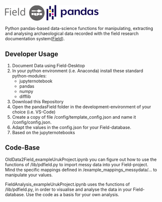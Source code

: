 #
![field](https://github.com/maxhaibt/pandasField/blob/main/readme-images/pandasField-logo.png)

 Python pandas-based data-science functions for manipulating, extracting and analysing archaeological data recorded with the field research documentation system([Field](https://github.com/dainst/idai-field)).

## Developer Usage
1. Document Data using Field-Desktop
2. In your python environment (i.e. Anaconda) install these standard python-modules:
    * jupyternotebook
    * pandas
    * numpy
    * difflib 
3. Download this Repository
4. Open the pandasField folder in the development-environment of your choice (i.e. VS-Code)
5. Create a copy of file /config/template_config.json and name it /config/config.json.
6. Adapt the values in the config.json for your Field-database.
7. Based on the jupyternotebooks

## Code-Base
OldData2Field_exampleUrukProject.ipynb you can figure out how to use the functions of /lib/pdfield.py to import messy data into your Field-project. Mind the specific mappings defined in /example_mappings_messydata/... to manipulate your values.

FieldAnalysis_exampleUrukProject.ipynb uses the functions of /lib/pdfield.py, in order to visualise and analyse the data in your Field-database. Use the code as a basis for your own analysis.



